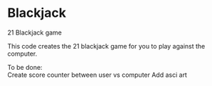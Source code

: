 # Blackjack
21 Blackjack game 

This code creates the 21 blackjack game for you to play against the computer.

To be done:     
    Create score counter between user vs computer 
    Add asci art
